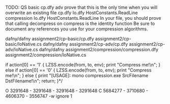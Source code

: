 TODO: QS
    basic
        cp.dfy
    adv
        prove that this is the only time when you will overwrite an existing file
        cp.dfy
        Io.dfy
            HostConstants.ReadLine
    compression
        Io.dfy
            HostConstants.ReadLine
        In your file, you should prove that calling decompress on compress is the identity function
        Be sure to document any references you use for your compression algorithms.

dafny/dafny assignment2/cp-basic/cp.dfy assignment2/cp-basic/IoNative.cs
dafny/dafny assignment2/cp-adv/cp.dfy assignment2/cp-adv/IoNative.cs
dafny/dafny assignment2/compression/compression.dfy
assignment2/compression/IoNative.cs

  if action[0] == '1' {
    LZSS.encode(from, to, env);
    print "Compress me!\n";
  } else if action[0] == '0' {
    LZSS.encode(from, to, env);
    print "Compress me!\n";
  } else {
    print "[USAGE]: mono compression.exe SrcFilename DstFilename!\n";
    return;
  }*/

O 3291648 - 3291648 - 3291648 - 3291648
C 5684277 - 3710680 - 4606370 - 3556747
            -w ignore 1